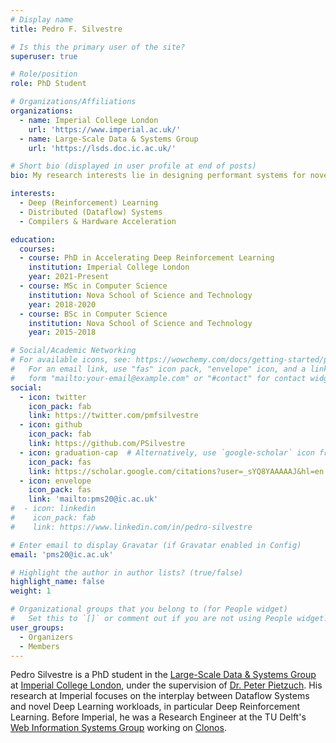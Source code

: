 ```yaml
---
# Display name
title: Pedro F. Silvestre

# Is this the primary user of the site?
superuser: true

# Role/position
role: PhD Student

# Organizations/Affiliations
organizations:
  - name: Imperial College London
    url: 'https://www.imperial.ac.uk/'
  - name: Large-Scale Data & Systems Group
    url: 'https://lsds.doc.ic.ac.uk/'

# Short bio (displayed in user profile at end of posts)
bio: My research interests lie in designing performant systems for novel DL workloads.

interests:
  - Deep (Reinforcement) Learning
  - Distributed (Dataflow) Systems
  - Compilers & Hardware Acceleration

education:
  courses:
  - course: PhD in Accelerating Deep Reinforcement Learning
    institution: Imperial College London
    year: 2021-Present
  - course: MSc in Computer Science
    institution: Nova School of Science and Technology
    year: 2018-2020
  - course: BSc in Computer Science
    institution: Nova School of Science and Technology
    year: 2015-2018

# Social/Academic Networking
# For available icons, see: https://wowchemy.com/docs/getting-started/page-builder/#icons
#   For an email link, use "fas" icon pack, "envelope" icon, and a link in the
#   form "mailto:your-email@example.com" or "#contact" for contact widget.
social:
  - icon: twitter
    icon_pack: fab
    link: https://twitter.com/pmfsilvestre
  - icon: github
    icon_pack: fab
    link: https://github.com/PSilvestre
  - icon: graduation-cap  # Alternatively, use `google-scholar` icon from `ai` icon pack
    icon_pack: fas
    link: https://scholar.google.com/citations?user=_sYQ8YAAAAAJ&hl=en
  - icon: envelope
    icon_pack: fas
    link: 'mailto:pms20@ic.ac.uk'
#  - icon: linkedin
#    icon_pack: fab
#    link: https://www.linkedin.com/in/pedro-silvestre

# Enter email to display Gravatar (if Gravatar enabled in Config)
email: 'pms20@ic.ac.uk'

# Highlight the author in author lists? (true/false)
highlight_name: false
weight: 1

# Organizational groups that you belong to (for People widget)
#   Set this to `[]` or comment out if you are not using People widget.
user_groups:
  - Organizers
  - Members
---
```


Pedro Silvestre is a PhD student in the [Large-Scale Data & Systems Group](https://lsds.doc.ic.ac.uk/) at [Imperial College London](http://www.imperial.ac.uk/), under the supervision of [Dr. Peter Pietzuch](https://www.doc.ic.ac.uk/~prp/). His research at Imperial focuses on the interplay between Dataflow Systems and novel Deep Learning workloads, in particular Deep Reinforcement Learning.
Before Imperial, he was a Research Engineer at the TU Delft's [Web Information Systems Group](https://www.tudelft.nl/ewi/over-de-faculteit/afdelingen/software-technology/web-information-systems/) working on [Clonos](https://delftdata.github.io/clonos-web/).


